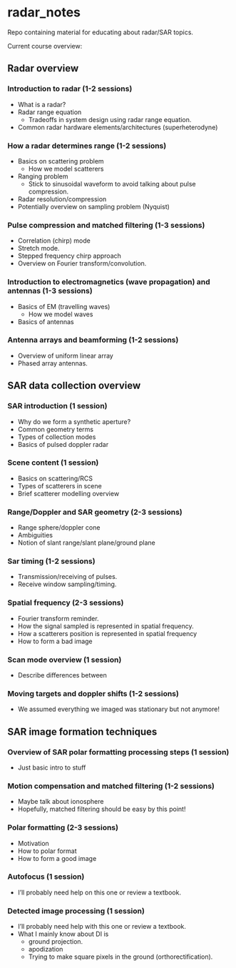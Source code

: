 # radar_notes
Repo containing material for educating about radar/SAR topics.

Current course overview:
## Radar overview
### Introduction to radar (1-2 sessions)
* What is a radar?
*	Radar range equation
    - Tradeoffs in system design using radar range equation.
*	Common radar hardware elements/architectures (superheterodyne)
### How a radar determines range (1-2 sessions)
*	Basics on scattering problem
    - How we model scatterers
*	Ranging problem
    - Stick to sinusoidal waveform to avoid talking about pulse compression.
*	Radar resolution/compression
*	Potentially overview on sampling problem (Nyquist)
### Pulse compression and matched filtering (1-3 sessions)
*	Correlation (chirp) mode
*	Stretch mode.
*	Stepped frequency chirp approach
*	Overview on Fourier transform/convolution.
### Introduction to electromagnetics (wave propagation) and antennas (1-3 sessions)
*	Basics of EM (travelling waves)
    - How we model waves
*	Basics of antennas
### Antenna arrays and beamforming (1-2 sessions)
*	Overview of uniform linear array
*	Phased array antennas.
## SAR data collection overview
### SAR introduction (1 session)
*	Why do we form a synthetic aperture?
*	Common geometry terms
*	Types of collection modes
*	Basics of pulsed doppler radar
### Scene content (1 session)
*	Basics on scattering/RCS
*	Types of scatterers in scene
*	Brief scatterer modelling overview
### Range/Doppler and SAR geometry (2-3 sessions)
*	Range sphere/doppler cone
*	Ambiguities
*	Notion of slant range/slant plane/ground plane
### Sar timing (1-2 sessions)
*	Transmission/receiving of pulses.
*	Receive window sampling/timing.
### Spatial frequency (2-3 sessions)
*	Fourier transform reminder.
*	How the signal sampled is represented in spatial frequency.
*	How a scatterers position is represented in spatial frequency
*	How to form a bad image
### Scan mode overview (1 session)
*	Describe differences between
### Moving targets and doppler shifts (1-2 sessions)
*	We assumed everything we imaged was stationary but not anymore!
## SAR image formation techniques
### Overview of SAR polar formatting processing steps (1 session)
*	Just basic intro to stuff
### Motion compensation and matched filtering (1-2 sessions)
*	Maybe talk about ionosphere
*	Hopefully, matched filtering should be easy by this point!
### Polar formatting (2-3 sessions)
*	Motivation
*	How to polar format
*	How to form a good image
### Autofocus (1 session)
*	I’ll probably need help on this one or review a textbook.
### Detected image processing (1 session)
*	I’ll probably need help with this one or review a textbook.
*	What I mainly know about DI is
    - ground projection.
    - apodization
    - Trying to make square pixels in the ground (orthorectification).

